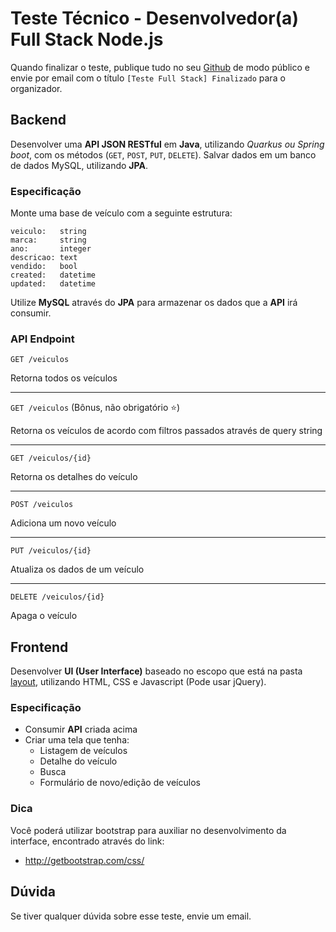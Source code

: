 # Teste Técnico - Desenvolvedor(a) Full Stack Node.js

Quando finalizar o teste, publique tudo no seu [Github](https://github.com) de modo público e envie por email com o título `[Teste Full Stack] Finalizado` para o organizador.

## Backend

Desenvolver uma **API JSON RESTful** em **Java**, utilizando *Quarkus ou Spring boot*, com os métodos (`GET`, `POST`, `PUT`, `DELETE`).
Salvar dados em um banco de dados MySQL, utilizando **JPA**.

### Especificação

Monte uma base de veículo com a seguinte estrutura:

```
veiculo:   string
marca:     string
ano:       integer
descricao: text
vendido:   bool
created:   datetime
updated:   datetime
```

Utilize **MySQL** através do **JPA** para armazenar os dados que a **API** irá consumir.

### API Endpoint

`GET /veiculos`

Retorna todos os veículos

---

`GET /veiculos` (Bônus, não obrigatório :star:)

Retorna os veículos de acordo com filtros passados através de query string

---

`GET /veiculos/{id}`

Retorna os detalhes do veículo

---

`POST /veiculos`

Adiciona um novo veículo

---

`PUT /veiculos/{id}`

Atualiza os dados de um veículo

---

`DELETE /veiculos/{id}`

Apaga o veículo


## Frontend

Desenvolver **UI (User Interface)** baseado no escopo que está na pasta [layout](https://github.com/oncarsolucoes/Teste-NodeJS/tree/master/layout), utilizando HTML, CSS e Javascript (Pode usar jQuery).

### Especificação

- Consumir **API** criada acima
- Criar uma tela que tenha:
    - Listagem de veículos
    - Detalhe do veículo
    - Busca
    - Formulário de novo/edição de veículos

### Dica

Você poderá utilizar bootstrap para auxiliar no desenvolvimento da interface, encontrado através do link:

- http://getbootstrap.com/css/

## Dúvida

Se tiver qualquer dúvida sobre esse teste, envie um email.
